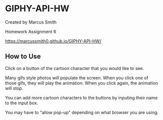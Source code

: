 # GIPHY-API-HW

Created by Marcus Smith

Homework Assignment 6 

https://marcussmith0.github.io/GIPHY-API-HW/

## How to Use

Click on a button of the cartoon character that you would like to see.

Many gifs style photos will populate the screen. When you click one of those gifs, they will play the animation. When you click again, the animation will stop.

You can add more cartoon characters to the buttons by inputing their name to the input box.

You may have to "allow pop-up" depending on what browser you are using.
